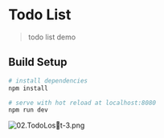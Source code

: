 # Todo List

> todo list demo

## Build Setup

``` bash
# install dependencies
npm install

# serve with hot reload at localhost:8080
npm run dev
```

![02.TodoLost-3.png](./../images/02.TodoLost-3.png)
